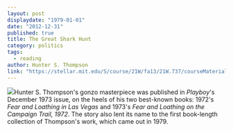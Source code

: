 ```yaml
---
layout: post
displaydate: "1979-01-01"
date: "2012-12-31"
published: true
title: The Great Shark Hunt
category: politics
tags: 
  - reading
author: Hunter S. Thompson
link: "https://stellar.mit.edu/S/course/21W/fa13/21W.737/courseMaterial/topics/topic7/readings/The_Great_Shark_Hunt/The_Great_Shark_Hunt.pdf"
---
```


![](http://sethmnookin.com/wp-content/uploads/2013/08/HST-edited-2.png)Hunter S. Thompson's gonzo masterpiece was published in _Playboy_'s December 1973 issue, on the heels of his two best-known books: 1972's _Fear and Loathing in Las Vegas_ and 1973's _Fear and Loathing on the Campaign Trail, 1972_. The story also lent its name to the first book-length collection of Thompson's work, which came out in 1979.